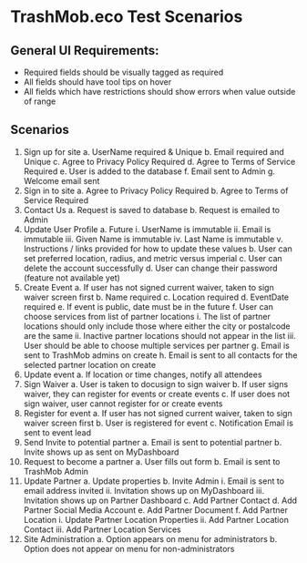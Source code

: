 # TrashMob.eco Test Scenarios


## General UI Requirements:

- Required fields should be visually tagged as required
- All fields should have tool tips on hover
- All fields which have restrictions should show errors when value outside of range

## Scenarios

1. Sign up for site
    a. UserName required & Unique
    b. Email required and Unique
    c. Agree to Privacy Policy Required
    d. Agree to Terms of Service Required
    e. User is added to the database
    f. Email sent to Admin
    g. Welcome email sent
2. Sign in to site
    a. Agree to Privacy Policy Required
    b. Agree to Terms of Service Required
3. Contact Us
    a. Request is saved to database
    b. Request is emailed to Admin
4. Update User Profile
    a. Future
        i. UserName is immutable
        ii. Email is immutable
        iii. Given Name is immutable
        iv. Last Name is immutable
        v. Instructions / links provided for how to update these values
    b. User can set preferred location, radius, and metric versus imperial
    c. User can delete the account successfully
    d. User can change their password (feature not available yet)
5. Create Event
    a. If user has not signed current waiver, taken to sign waiver screen first
    b. Name required
    c. Location required
    d. EventDate required
    e. If event is public, date must be in the future
    f. User can choose services from list of partner locations
        i. The list of partner locations should only include those where either the city or postalcode are the same
        ii. Inactive partner locations should not appear in the list
        iii. User should be able to choose multiple services per partner
    g. Email is sent to TrashMob admins on create
    h. Email is sent to all contacts for the selected partner location on create
6. Update event
    a. If location or time changes, notify all attendees
7. Sign Waiver
    a. User is taken to docusign to sign waiver
    b. If user signs waiver, they can register for events or create events
    c. If user does not sign waiver, user cannot register for or create events
8. Register for event
    a. If user has not signed current waiver, taken to sign waiver screen first
    b. User is registered for event
    c. Notification Email is sent to event lead
9. Send Invite to potential partner
    a. Email is sent to potential partner
    b. Invite shows up as sent on MyDashboard
10. Request to become a partner
    a. User fills out form
    b. Email is sent to TrashMob Admin
11. Update Partner
    a. Update properties
    b. Invite Admin
        i. Email is sent to email address invited
        ii. Invitation shows up on MyDashboard
        iii. Invitation shows up on Partner Dashboard
    c. Add Partner Contact
    d. Add Partner Social Media Account
    e. Add Partner Document
    f. Add Partner Location
        i. Update Partner Location Properties
        ii. Add Partner Location Contact
        iii. Add Partner Location Services
12. Site Administration
    a. Option appears on menu for administrators
    b. Option does not appear on menu for non-administrators
